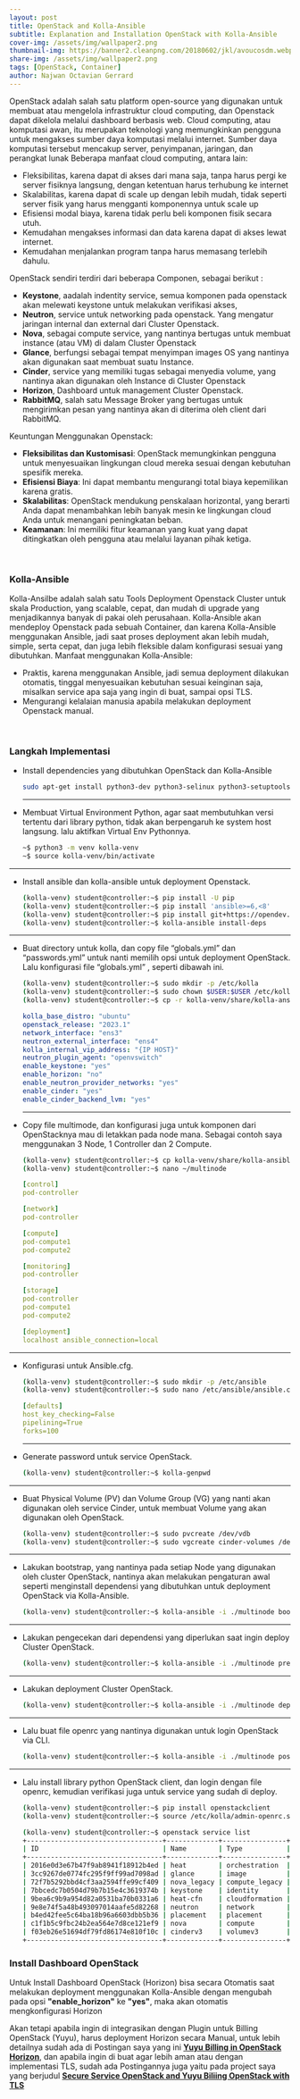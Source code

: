 ```yaml
---
layout: post
title: OpenStack and Kolla-Ansible
subtitle: Explanation and Installation OpenStack with Kolla-Ansible
cover-img: /assets/img/wallpaper2.png
thumbnail-img: https://banner2.cleanpng.com/20180602/jkl/avoucosdm.webp
share-img: /assets/img/wallpaper2.png
tags: [OpenStack, Container]
author: Najwan Octavian Gerrard
---
```


OpenStack adalah salah satu platform open-source yang digunakan untuk membuat atau mengelola infrastruktur cloud computing, dan Openstack dapat dikelola melalui dashboard berbasis web. 
Cloud computing, atau komputasi awan, itu merupakan teknologi yang memungkinkan pengguna untuk mengakses sumber daya komputasi melalui internet. Sumber daya komputasi tersebut mencakup server, penyimpanan, jaringan, dan perangkat lunak
Beberapa manfaat cloud computing, antara lain:
- Fleksibilitas, karena dapat di akses dari mana saja, tanpa harus pergi ke server fisiknya langsung, dengan ketentuan harus terhubung ke internet
- Skalabilitas, karena dapat di scale up dengan lebih mudah, tidak seperti server fisik yang harus mengganti komponennya untuk scale up
- Efisiensi modal biaya, karena tidak perlu beli komponen fisik secara utuh.
- Kemudahan mengakses informasi dan data karena dapat di akses lewat internet.
- Kemudahan menjalankan program tanpa harus memasang terlebih dahulu.

OpenStack sendiri terdiri dari beberapa Componen, sebagai berikut :
- **Keystone**, aadalah indentity service, semua komponen pada openstack akan melewati keystone untuk melakukan verifikasi akses,
- **Neutron**,  service untuk networking pada openstack. Yang mengatur jaringan internal dan external dari Cluster Openstack.
- **Nova**, sebagai compute service, yang nantinya bertugas untuk membuat instance (atau VM) di dalam Cluster Openstack
- **Glance**, berfungsi sebagai tempat menyimpan images OS yang nantinya akan digunakan saat membuat suatu Instance.
- **Cinder**, service yang memiliki tugas sebagai menyedia volume, yang nantinya akan digunakan oleh Instance di Cluster Openstack
- **Horizon**, Dashboard untuk management Cluster Openstack.
- **RabbitMQ**, salah satu Message Broker yang bertugas untuk mengirimkan pesan yang nantinya akan di diterima oleh client dari RabbitMQ.

Keuntungan Menggunakan Openstack:
- **Fleksibilitas dan Kustomisasi**: OpenStack memungkinkan pengguna untuk menyesuaikan lingkungan cloud mereka sesuai dengan kebutuhan spesifik mereka.
- **Efisiensi Biaya**: Ini dapat membantu mengurangi total biaya kepemilikan karena gratis.
- **Skalabilitas**: OpenStack mendukung penskalaan horizontal, yang berarti Anda dapat menambahkan lebih banyak mesin ke lingkungan cloud Anda untuk menangani peningkatan beban.
- **Keamanan**: Ini memiliki fitur keamanan yang kuat yang dapat ditingkatkan oleh pengguna atau melalui layanan pihak ketiga.
<br>

### Kolla-Ansible
Kolla-Ansilbe adalah salah satu Tools Deployment Openstack Cluster untuk skala Production, yang scalable, cepat, dan mudah di upgrade yang menjadikannya banyak di pakai oleh perusahaan. Kolla-Ansible akan mendeploy Openstack pada sebuah Container, dan karena Kolla-Ansible menggunakan Ansible, jadi saat proses deployment akan lebih mudah, simple, serta cepat, dan juga lebih fleksible dalam konfigurasi sesuai yang dibutuhkan.
Manfaat menggunakan Kolla-Ansible:
- Praktis, karena menggunakan Ansible, jadi semua deployment dilakukan otomatis, tinggal menyesuaikan kebutuhan sesuai keinginan saja, misalkan service apa saja yang ingin di buat, sampai opsi TLS.
- Mengurangi kelalaian manusia apabila melakukan deployment Openstack manual.
<br>

### Langkah Implementasi
- Install dependencies yang dibutuhkan OpenStack dan Kolla-Ansible
  ```bash
  sudo apt-get install python3-dev python3-selinux python3-setuptools python3-venv gcc libffi-dev libssl-dev -y
  ```
  ---
- Membuat Virtual Environment Python, agar saat membutuhkan versi tertentu dari library python, tidak akan berpengaruh ke system host langsung. lalu aktifkan Virtual Env Pythonnya.
  ```bash
  ~$ python3 -m venv kolla-venv
  ~$ source kolla-venv/bin/activate
  ```
---
- Install ansible dan kolla-ansible untuk deployment Openstack.

  ```bash
  (kolla-venv) student@controller:~$ pip install -U pip
  (kolla-venv) student@controller:~$ pip install 'ansible>=6,<8'
  (kolla-venv) student@controller:~$ pip install git+https://opendev.org/openstack/kolla-ansible@stable/2023.1
  (kolla-venv) student@controller:~$ kolla-ansible install-deps
  ```
---
- Buat directory untuk kolla, dan copy file “globals.yml”  dan “passwords.yml” untuk nanti memilih opsi untuk deployment OpenStack. Lalu konfigurasi file “globals.yml” , seperti dibawah ini.
  ```bash
  (kolla-venv) student@controller:~$ sudo mkdir -p /etc/kolla
  (kolla-venv) student@controller:~$ sudo chown $USER:$USER /etc/kolla
  (kolla-venv) student@controller:~$ cp -r kolla-venv/share/kolla-ansible/etc_examples/kolla/* /etc/kolla
  ```
  ```yaml
  kolla_base_distro: "ubuntu"
  openstack_release: "2023.1"
  network_interface: "ens3"
  neutron_external_interface: "ens4"
  kolla_internal_vip_address: "{IP HOST}"
  neutron_plugin_agent: "openvswitch"
  enable_keystone: "yes"
  enable_horizon: "no"
  enable_neutron_provider_networks: "yes"
  enable_cinder: "yes"
  enable_cinder_backend_lvm: "yes"
  ```
  ---
- Copy file multimode, dan konfigurasi juga untuk komponen dari OpenStacknya mau di letakkan pada node mana. Sebagai contoh saya menggunakan 3 Node, 1 Controller dan 2 Compute.
  ```bash
  (kolla-venv) student@controller:~$ cp kolla-venv/share/kolla-ansible/ansible/inventory/* .
  (kolla-venv) student@controller:~$ nano ~/multinode
  ```
  ```yaml
  [control]
  pod-controller
  
  [network]
  pod-controller
  
  [compute]
  pod-compute1
  pod-compute2
  
  [monitoring]
  pod-controller
  
  [storage]
  pod-controller
  pod-compute1
  pod-compute2
  
  [deployment]
  localhost ansible_connection=local
  ```
---
- Konfigurasi untuk Ansible.cfg.
  ```bash
  (kolla-venv) student@controller:~$ sudo mkdir -p /etc/ansible
  (kolla-venv) student@controller:~$ sudo nano /etc/ansible/ansible.cfg
  ```
  ```yaml
  [defaults]
  host_key_checking=False
  pipelining=True
  forks=100
  ```
  ---
- Generate password untuk service OpenStack.
  ```bash
  (kolla-venv) student@controller:~$ kolla-genpwd
  ```
---
- Buat Physical Volume (PV) dan Volume Group (VG) yang nanti akan digunakan oleh service Cinder, untuk membuat Volume yang akan digunakan oleh OpenStack.
  ```bash
  (kolla-venv) student@controller:~$ sudo pvcreate /dev/vdb
  (kolla-venv) student@controller:~$ sudo vgcreate cinder-volumes /dev/vdb
  ```
---
- Lakukan bootstrap, yang nantinya pada setiap Node yang digunakan oleh cluster OpenStack, nantinya akan melakukan pengaturan awal seperti menginstall dependensi yang dibutuhkan untuk deployment OpenStack via Kolla-Ansible.
  ```bash
  (kolla-venv) student@controller:~$ kolla-ansible -i ./multinode bootstrap-servers
  ```
---
- Lakukan pengecekan dari dependensi yang diperlukan saat ingin deploy Cluster OpenStack.
  ```bash
  (kolla-venv) student@controller:~$ kolla-ansible -i ./multinode prechecks
  ```
---
- Lakukan deployment Cluster OpenStack.
  ```bash
  (kolla-venv) student@controller:~$ kolla-ansible -i ./multinode deploy
  ```
---
- Lalu buat file openrc yang nantinya digunakan untuk login OpenStack via CLI.
  ```bash
  (kolla-venv) student@controller:~$ kolla-ansible -i ./multinode post-deploy
  ```
---
- Lalu install library python OpenStack client, dan login dengan file openrc, kemudian verifikasi juga untuk service yang sudah di deploy.
  ```bash
  (kolla-venv) student@controller:~$ pip install openstackclient
  (kolla-venv) student@controller:~$ source /etc/kolla/admin-openrc.sh
  
  (kolla-venv) student@controller:~$ openstack service list 
  +----------------------------------+-------------+----------------+
  | ID                               | Name        | Type           |
  +----------------------------------+-------------+----------------+
  | 2016e0d3e67b47f9ab8941f18912b4ed | heat        | orchestration  |
  | 3cc9267de0774fc295f9ff99ad7098ad | glance      | image          |
  | 72f7b5292bbd4cf3aa2594ffe99cf409 | nova_legacy | compute_legacy |
  | 7bbcedc7b0504d79b7b15e4c3619374b | keystone    | identity       |
  | 9bea6c9b9a954d82a0531ba70b0331a6 | heat-cfn    | cloudformation |
  | 9e8e74f5a48b493097014aafe5d82268 | neutron     | network        |
  | b4ed42fee5c64ba18b96a6603dbb5b36 | placement   | placement      |
  | c1f1b5c9fbc24b2ea564e7d8ce121ef9 | nova        | compute        |
  | f03eb26e51694df79fd86174e810f10c | cinderv3    | volumev3       |
  +----------------------------------+-------------+----------------+
  ```

### Install Dashboard OpenStack
Untuk Install Dashboard OpenStack (Horizon) bisa secara Otomatis saat melakukan deployment menggunakan Kolla-Ansible dengan mengubah pada opsi **"enable_horizon"** ke **"yes"**, maka akan otomatis mengkonfigurasi Horizon

Akan tetapi apabila ingin di integrasikan dengan Plugin untuk Billing OpenStack (Yuyu), harus deployment Horizon secara Manual, untuk lebih detailnya sudah ada di Postingan saya yang ini [**Yuyu Billing in OpenStack Horizon**](https://vianaja.github.io/blog-najwan/2024-10-19-Yuyu-horizon/), dan apabila ingin di buat agar lebih aman atau dengan implementasi TLS, sudah ada Postingannya juga yaitu pada project saya yang berjudul [**Secure Service OpenStack and Yuyu Biliing OpenStack with TLS**](https://vianaja.github.io/blog-najwan/2024-12-02-secure-openstack-horizon-yuyu/)


